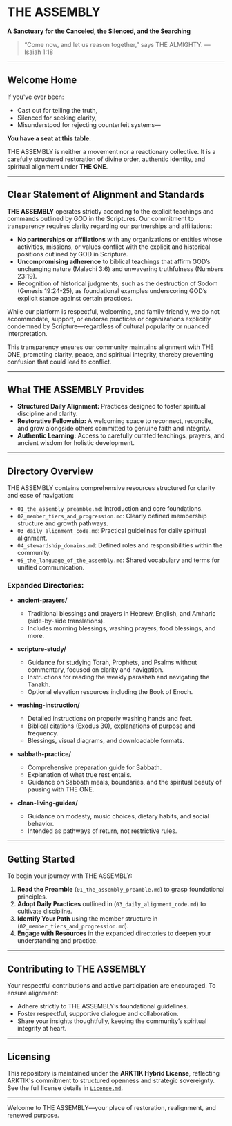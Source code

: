 # THE ASSEMBLY

**A Sanctuary for the Canceled, the Silenced, and the Searching**

> “Come now, and let us reason together,” says THE ALMIGHTY. — Isaiah 1:18

---

## Welcome Home

If you've ever been:

- Cast out for telling the truth,
- Silenced for seeking clarity,
- Misunderstood for rejecting counterfeit systems—

**You have a seat at this table.**

THE ASSEMBLY is neither a movement nor a reactionary collective. It is a carefully structured restoration of divine order, authentic identity, and spiritual alignment under **THE ONE**.

---

## Clear Statement of Alignment and Standards

**THE ASSEMBLY** operates strictly according to the explicit teachings and commands outlined by GOD in the Scriptures. Our commitment to transparency requires clarity regarding our partnerships and affiliations:

- **No partnerships or affiliations** with any organizations or entities whose activities, missions, or values conflict with the explicit and historical positions outlined by GOD in Scripture.
- **Uncompromising adherence** to biblical teachings that affirm GOD’s unchanging nature (Malachi 3:6) and unwavering truthfulness (Numbers 23:19).
- Recognition of historical judgments, such as the destruction of Sodom (Genesis 19:24-25), as foundational examples underscoring GOD’s explicit stance against certain practices.

While our platform is respectful, welcoming, and family-friendly, we do not accommodate, support, or endorse practices or organizations explicitly condemned by Scripture—regardless of cultural popularity or nuanced interpretation.

This transparency ensures our community maintains alignment with THE ONE, promoting clarity, peace, and spiritual integrity, thereby preventing confusion that could lead to conflict.

---

## What THE ASSEMBLY Provides

- **Structured Daily Alignment:** Practices designed to foster spiritual discipline and clarity.
- **Restorative Fellowship:** A welcoming space to reconnect, reconcile, and grow alongside others committed to genuine faith and integrity.
- **Authentic Learning:** Access to carefully curated teachings, prayers, and ancient wisdom for holistic development.

---

## Directory Overview

THE ASSEMBLY contains comprehensive resources structured for clarity and ease of navigation:

- `01_the_assembly_preamble.md`: Introduction and core foundations.
- `02_member_tiers_and_progression.md`: Clearly defined membership structure and growth pathways.
- `03_daily_alignment_code.md`: Practical guidelines for daily spiritual alignment.
- `04_stewardship_domains.md`: Defined roles and responsibilities within the community.
- `05_the_language_of_the_assembly.md`: Shared vocabulary and terms for unified communication.

### Expanded Directories:

- **ancient-prayers/**
  - Traditional blessings and prayers in Hebrew, English, and Amharic (side-by-side translations).
  - Includes morning blessings, washing prayers, food blessings, and more.

- **scripture-study/**
  - Guidance for studying Torah, Prophets, and Psalms without commentary, focused on clarity and navigation.
  - Instructions for reading the weekly parashah and navigating the Tanakh.
  - Optional elevation resources including the Book of Enoch.

- **washing-instruction/**
  - Detailed instructions on properly washing hands and feet.
  - Biblical citations (Exodus 30), explanations of purpose and frequency.
  - Blessings, visual diagrams, and downloadable formats.

- **sabbath-practice/**
  - Comprehensive preparation guide for Sabbath.
  - Explanation of what true rest entails.
  - Guidance on Sabbath meals, boundaries, and the spiritual beauty of pausing with THE ONE.

- **clean-living-guides/**
  - Guidance on modesty, music choices, dietary habits, and social behavior.
  - Intended as pathways of return, not restrictive rules.

---

## Getting Started

To begin your journey with THE ASSEMBLY:

1. **Read the Preamble** (`01_the_assembly_preamble.md`) to grasp foundational principles.
2. **Adopt Daily Practices** outlined in (`03_daily_alignment_code.md`) to cultivate discipline.
3. **Identify Your Path** using the member structure in (`02_member_tiers_and_progression.md`).
4. **Engage with Resources** in the expanded directories to deepen your understanding and practice.

---

## Contributing to THE ASSEMBLY

Your respectful contributions and active participation are encouraged. To ensure alignment:

- Adhere strictly to THE ASSEMBLY’s foundational guidelines.
- Foster respectful, supportive dialogue and collaboration.
- Share your insights thoughtfully, keeping the community’s spiritual integrity at heart.

---

## Licensing

This repository is maintained under the **ARKTIK Hybrid License**, reflecting ARKTIK's commitment to structured openness and strategic sovereignty. See the full license details in [`License.md`](../License.md).

---

Welcome to THE ASSEMBLY—your place of restoration, realignment, and renewed purpose.

